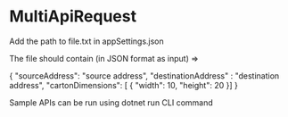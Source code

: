 # MultiApiRequest

Add the path to file.txt in appSettings.json


The file should contain (in JSON format as input) =>


{
	"sourceAddress": "source address",
	"destinationAddress" : "destination address",
	"cartonDimensions": [
		{
			"width": 10,
			"height": 20
		}]
}



Sample APIs can be run using dotnet run CLI command
